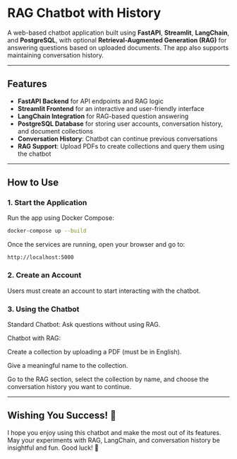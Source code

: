 # RAG Chatbot with History

A web-based chatbot application built using **FastAPI**, **Streamlit**, **LangChain**, and **PostgreSQL**, with optional **Retrieval-Augmented Generation (RAG)** for answering questions based on uploaded documents. The app also supports maintaining conversation history.

---

## Features

- **FastAPI Backend** for API endpoints and RAG logic  
- **Streamlit Frontend** for an interactive and user-friendly interface  
- **LangChain Integration** for RAG-based question answering  
- **PostgreSQL Database** for storing user accounts, conversation history, and document collections  
- **Conversation History**: Chatbot can continue previous conversations  
- **RAG Support**: Upload PDFs to create collections and query them using the chatbot  

---

## How to Use

### 1. Start the Application

Run the app using Docker Compose:

```bash
docker-compose up --build
```
Once the services are running, open your browser and go to:

```arduino
http://localhost:5000
```
### 2. Create an Account
Users must create an account to start interacting with the chatbot.

### 3. Using the Chatbot

Standard Chatbot: Ask questions without using RAG.

Chatbot with RAG:

Create a collection by uploading a PDF (must be in English).

Give a meaningful name to the collection.

Go to the RAG section, select the collection by name, and choose the conversation history you want to continue.

---

## Wishing You Success! 🎉

I hope you enjoy using this chatbot and make the most out of its features. May your experiments with RAG, LangChain, and conversation history be insightful and fun. Good luck! 🚀
